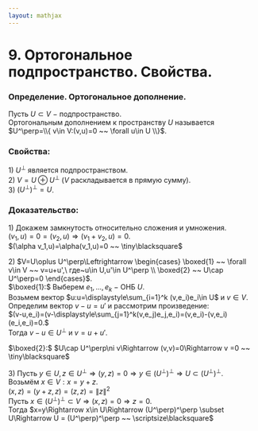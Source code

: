 ```yaml
---  
layout: mathjax  
---  
```

  
# 9. Ортогональное подпространство. Свойства.  
  
### Определение. Ортогональное дополнение.  
Пусть $U\subset V~-~$подпространство.  
Ортогональным дополнением к пространству $U$ называется  
$U^\perp=\\{ v\in V:(v,u)=0 ~~ \forall u\in U \\}$.  
  
### Свойства:  
$1)$ $U^\perp$ является подпространством.  
$2)$ $V=U\oplus U^\perp$ $(V$ раскладывается в прямую сумму$)$.  
$3)$ $(U^\perp)^\perp=U$.  
  
### Доказательство:  
$1)$ Докажем замкнутость относительно сложения и умножения.  
$(v_1,u)=0=(v_2,u)\Rightarrow(v_1+v_2,u)=0$.  
$(\alpha v_1,u)=\alpha(v_1,u)=0 ~~ \tiny\blacksquare$  
  
$2)$ $V=U\oplus U^\perp\Leftrightarrow  
\begin{cases}  
\boxed{1} ~~ \forall v\in V  ~~ v=u+u',\ где~u\in U,u'\in U^\perp  
\\  
\boxed{2} ~~ U\cap U^\perp=0  
\end{cases}$.  
$\boxed{1}:$ Выберем $e_1,...,e_k~-~$ОНБ $U$.  
Возьмем вектор $u:u=\displaystyle\sum_{i=1}^k (v,e_i)e_i\in U$ и $v\in V$.  
Определим вектор $v-u=u'$ и рассмотрим произведение:  
$(v-u,e_i)=(v-\displaystyle\sum_{j=1}^k(v,e_j)e_j,e_i)=(v,e_i)-(v,e_i)(e_i,e_i)=0.$  
Тогда $v-u\in U^\perp$ и $v=u+u'$.  
  
$\boxed{2}:$ $U\cap U^\perp\ni v\Rightarrow (v,v)=0\Rightarrow v =0 ~~ \tiny\blacksquare$  
  
$3)$ Пусть $y\in U, z\in U^\perp\Rightarrow (y,z)=0\Rightarrow y\in (U^\perp)^\perp\Rightarrow U\subset (U^\perp)^\perp$.  
Возьмём $x\in V:x=y + z$.  
$(x,z)=(y+z,z)=(z,z)=\|z\|^2$  
Пусть $x\in(U^\perp)^\perp\subset V\Rightarrow (x,z)=0\Rightarrow z=0$.  
Тогда $x=y\Rightarrow x\in U\Rightarrow (U^\perp)^\perp \subset U\Rightarrow U = (U^\perp)^\perp ~~ \scriptsize\blacksquare$  
